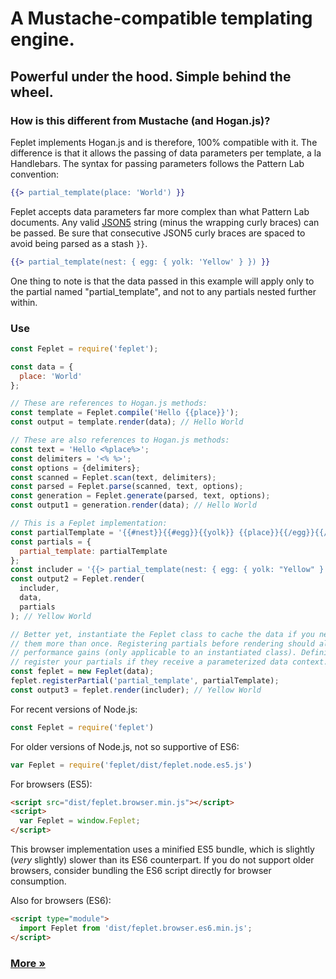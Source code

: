 # A Mustache-compatible templating engine.

## Powerful under the hood. Simple behind the wheel.

### How is this different from Mustache (and Hogan.js)?

Feplet implements Hogan.js and is therefore, 100% compatible with it. The 
difference is that it allows the passing of data parameters per template, a la 
Handlebars. The syntax for passing parameters follows the Pattern Lab 
convention:

```handlebars
{{> partial_template(place: 'World') }}
```

Feplet accepts data parameters far more complex than what Pattern Lab documents. 
Any valid <a href="http://json5.org" target="_blank">JSON5</a> string (minus the 
wrapping curly braces) can be passed. Be sure that consecutive JSON5 curly 
braces are spaced to avoid being parsed as a stash `}}`.

```handlebars
{{> partial_template(nest: { egg: { yolk: 'Yellow' } }) }}
```

One thing to note is that the data passed in this example will apply only to the 
partial named "partial\_template", and not to any partials nested further 
within.

### Use

```javascript
const Feplet = require('feplet');

const data = {
  place: 'World'
};

// These are references to Hogan.js methods:
const template = Feplet.compile('Hello {{place}}');
const output = template.render(data); // Hello World

// These are also references to Hogan.js methods:
const text = 'Hello <%place%>';
const delimiters = '<% %>';
const options = {delimiters};
const scanned = Feplet.scan(text, delimiters);
const parsed = Feplet.parse(scanned, text, options);
const generation = Feplet.generate(parsed, text, options);
const output1 = generation.render(data); // Hello World

// This is a Feplet implementation:
const partialTemplate = '{{#nest}}{{#egg}}{{yolk}} {{place}}{{/egg}}{{/nest}}';
const partials = {
  partial_template: partialTemplate
};
const includer = '{{> partial_template(nest: { egg: { yolk: "Yellow" } }) }}';
const output2 = Feplet.render(
  includer,
  data,
  partials
); // Yellow World

// Better yet, instantiate the Feplet class to cache the data if you need to use
// them more than once. Registering partials before rendering should also net
// performance gains (only applicable to an instantiated class). Definitely
// register your partials if they receive a parameterized data context.
const feplet = new Feplet(data);
feplet.registerPartial('partial_template', partialTemplate);
const output3 = feplet.render(includer); // Yellow World
```

For recent versions of Node.js:

```javascript
const Feplet = require('feplet')
```

For older versions of Node.js, not so supportive of ES6:

```javascript
var Feplet = require('feplet/dist/feplet.node.es5.js')
```

For browsers (ES5):

```html
<script src="dist/feplet.browser.min.js"></script>
<script>
  var Feplet = window.Feplet;
</script>
```

This browser implementation uses a minified ES5 bundle, which is slightly 
(_very_ slightly) slower than its ES6 counterpart. If you do not support 
older browsers, consider bundling the ES6 script directly for browser 
consumption.

Also for browsers (ES6):

```html
<script type="module">
  import Feplet from 'dist/feplet.browser.es6.min.js';
</script>
```

<h3><a href="https://github.com/electric-eloquence/feplet/blob/master/ABOUT.md">More &raquo;</a></h3>
